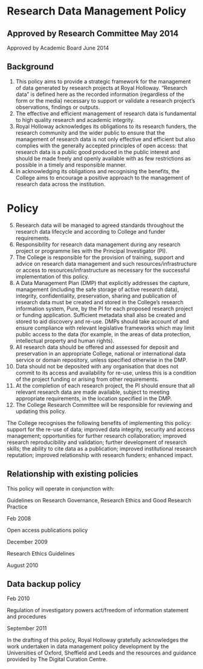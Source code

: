 # Research Data Management Policy  

## Approved by Research Committee May 2014  

Approved by Academic Board June 2014  

## Background  

1. This policy aims to provide a strategic framework for the management of data generated by research projects at Royal Holloway. “Research data” is defined here as the recorded information (regardless of the form or the media) necessary to support or validate a research project’s observations, findings or outputs.   
2. The effective and efficient management of research data is fundamental to high quality research and academic integrity.   
3. Royal Holloway acknowledges its obligations to its research funders, the research community and the wider public to ensure that the management of research data is not only effective and efficient but also complies with the generally accepted principles of open access: that research data is a public good produced in the public interest and should be made freely and openly available with as few restrictions as possible in a timely and responsible manner.   
4. In acknowledging its obligations and recognising the benefits, the College aims to encourage a positive approach to the management of research data across the institution.  

# Policy  

5. Research data will be managed to agreed standards throughout the research data lifecycle and according to College and funder requirements.   
6. Responsibility for research data management during any research project or programme lies with the Principal Investigator (PI).   
7. The College is responsible for the provision of training, support and advice on research data management and such resources/infrastructure or access to resources/infrastructure as necessary for the successful implementation of this policy.   
8. A Data Management Plan (DMP) that explicitly addresses the capture, management (including the safe storage of active research data), integrity, confidentiality, preservation, sharing and publication of research data must be created and stored in the College’s research information system, Pure, by the PI for each proposed research project or funding application. Sufficient metadata shall also be created and stored to aid discovery and re-use. DMPs should take account of and ensure compliance with relevant legislative frameworks which may limit public access to the data (for example, in the areas of data protection, intellectual property and human rights).   
9. All research data should be offered and assessed for deposit and preservation in an appropriate College, national or international data service or domain repository, unless specified otherwise in the DMP.   
10. Data should not be deposited with any organisation that does not commit to its access and availability for re-use, unless this is a condition of the project funding or arising from other requirements.   
11. At the completion of each research project, the PI should ensure that all relevant research data are made available, subject to meeting appropriate requirements, in the location specified in the DMP.   
12. The College Research Committee will be responsible for reviewing and updating this policy.  

The College recognises the following benefits of implementing this policy: support for the re-use of data; improved data integrity, security and access management; opportunities for further research collaboration; improved research reproducibility and validation; further development of research skills; the ability to cite data as a publication; improved institutional research reputation;  improved relationship with research funders; enhanced impact.  

## Relationship with existing policies  

This policy will operate in conjunction with:  

Guidelines on Research Governance, Research Ethics and Good Research Practice  

Feb 2008  

Open access publications policy  

December 2009  

Research Ethics Guidelines  

August 2010  

## Data backup policy  

Feb 2010  

Regulation of investigatory powers act/freedom of information statement and procedures  

September 2011  

In the drafting of this policy, Royal Holloway gratefully acknowledges the work undertaken in data management policy development by the Universities of Oxford, Sheffield and Leeds and the resources and guidance provided by The Digital Curation Centre.  
